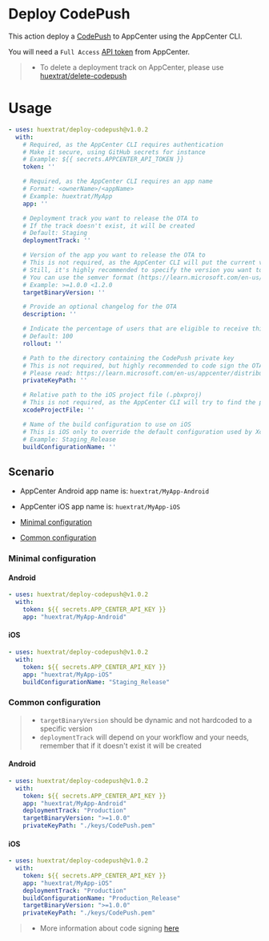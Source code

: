 # Deploy CodePush

This action deploy a [CodePush](https://learn.microsoft.com/en-us/appcenter/distribution/codepush/) to AppCenter using the AppCenter CLI.

You will need a `Full Access` [API token](https://learn.microsoft.com/en-us/appcenter/api-docs/#creating-an-app-center-user-api-token) from AppCenter.

> - To delete a deployment track on AppCenter, please use [huextrat/delete-codepush](https://github.com/marketplace/actions/delete-codepush)

# Usage

<!-- start usage -->
```yaml
- uses: huextrat/deploy-codepush@v1.0.2
  with:
    # Required, as the AppCenter CLI requires authentication
    # Make it secure, using GitHub secrets for instance
    # Example: ${{ secrets.APPCENTER_API_TOKEN }}
    token: ''

    # Required, as the AppCenter CLI requires an app name
    # Format: <ownerName>/<appName>
    # Example: huextrat/MyApp
    app: ''

    # Deployment track you want to release the OTA to
    # If the track doesn't exist, it will be created
    # Default: Staging
    deploymentTrack: ''

    # Version of the app you want to release the OTA to
    # This is not required, as the AppCenter CLI will put the current version of the app as default
    # Still, it's highly recommended to specify the version you want to release the OTA to
    # You can use the semver format (https://learn.microsoft.com/en-us/appcenter/distribution/codepush/cli#target-binary-version-parameter)
    # Example: >=1.0.0 <1.2.0
    targetBinaryVersion: ''

    # Provide an optional changelog for the OTA
    description: ''

    # Indicate the percentage of users that are eligible to receive this update
    # Default: 100
    rollout: ''

    # Path to the directory containing the CodePush private key
    # This is not required, but highly recommended to code sign the OTA
    # Please read: https://learn.microsoft.com/en-us/appcenter/distribution/codepush/cli#code-signing
    privateKeyPath: ''

    # Relative path to the iOS project file (.pbxproj)
    # This is not required, as the AppCenter CLI will try to find the project file by itself
    xcodeProjectFile: ''

    # Name of the build configuration to use on iOS
    # This is iOS only to override the default configuration used by Xcode
    # Example: Staging_Release
    buildConfigurationName: ''
```
<!-- end usage -->

## Scenario

- AppCenter Android app name is: `huextrat/MyApp-Android`
- AppCenter iOS app name is: `huextrat/MyApp-iOS`


- [Minimal configuration](#Minimal-configuration)
- [Common configuration](#Common-configuration)

### Minimal configuration

#### Android
```yaml
- uses: huextrat/deploy-codepush@v1.0.2
  with:
    token: ${{ secrets.APP_CENTER_API_KEY }}
    app: "huextrat/MyApp-Android"
```

#### iOS
```yaml
- uses: huextrat/deploy-codepush@v1.0.2
  with:
    token: ${{ secrets.APP_CENTER_API_KEY }}
    app: "huextrat/MyApp-iOS"
    buildConfigurationName: "Staging_Release"
```

### Common configuration

> - `targetBinaryVersion` should be dynamic and not hardcoded to a specific version
> - `deploymentTrack` will depend on your workflow and your needs, remember that if it doesn't exist it will be created

#### Android
```yaml
- uses: huextrat/deploy-codepush@v1.0.2
  with:
    token: ${{ secrets.APP_CENTER_API_KEY }}
    app: "huextrat/MyApp-Android"
    deploymentTrack: "Production"
    targetBinaryVersion: ">=1.0.0"
    privateKeyPath: "./keys/CodePush.pem"
```

#### iOS
```yaml
- uses: huextrat/deploy-codepush@v1.0.2
  with:
    token: ${{ secrets.APP_CENTER_API_KEY }}
    app: "huextrat/MyApp-iOS"
    deploymentTrack: "Production"
    buildConfigurationName: "Production_Release"
    targetBinaryVersion: ">=1.0.0"
    privateKeyPath: "./keys/CodePush.pem"
```

> - More information about code signing [here](https://learn.microsoft.com/en-us/appcenter/distribution/codepush/cli#code-signing)
